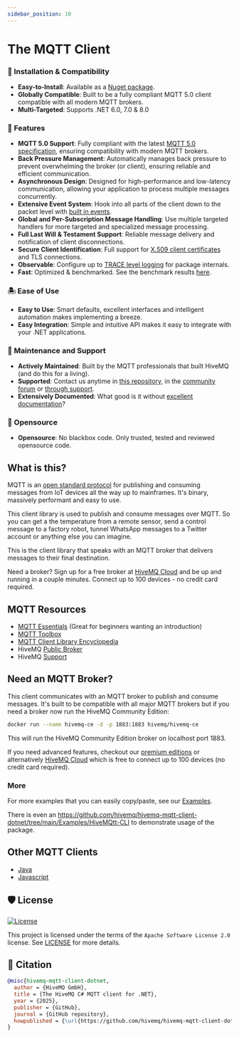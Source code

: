 ```yaml
---
sidebar_position: 10
---
```


# The MQTT Client

### 💽 Installation & Compatibility
* **Easy-to-Install**: Available as a [Nuget package](https://www.nuget.org/packages/HiveMQtt).
* **Globally Compatible**: Built to be a fully compliant MQTT 5.0 client compatible with all modern MQTT brokers.
* **Multi-Targeted**: Supports .NET 6.0, 7.0 & 8.0

### 🚀 Features
* **MQTT 5.0 Support**: Fully compliant with the latest [MQTT 5.0 specification](https://docs.oasis-open.org/mqtt/mqtt/v5.0/mqtt-v5.0.html), ensuring compatibility with modern MQTT brokers.
* **Back Pressure Management**: Automatically manages back pressure to prevent overwhelming the broker (or client), ensuring reliable and efficient communication.
* **Asynchronous Design**: Designed for high-performance and low-latency communication, allowing your application to process multiple messages concurrently.
* **Extensive Event System**: Hook into all parts of the client down to the packet level with [built in events](https://hivemq.github.io/hivemq-mqtt-client-dotnet/docs/events).
* **Global and Per-Subscription Message Handling**: Use multiple targeted handlers for more targeted and specialized message processing.
* **Full Last Will & Testament Support**: Reliable message delivery and notification of client disconnections.
* **Secure Client Identification**: Full support for [X.509 client certificates](https://hivemq.github.io/hivemq-mqtt-client-dotnet/docs/how-to/client-certificates) and TLS connections.
* **Observable**: Configure up to [TRACE level logging](https://hivemq.github.io/hivemq-mqtt-client-dotnet/docs/how-to/debug) for package internals.
* **Fast**: Optimized & benchmarked.  See the benchmark results [here](https://github.com/hivemq/hivemq-mqtt-client-dotnet/blob/main/Benchmarks/ClientBenchmarkApp/README.md).

### 🏝️ Ease of Use
* **Easy to Use**: Smart defaults, excellent interfaces and intelligent automation makes implementing a breeze.
* **Easy Integration**: Simple and intuitive API makes it easy to integrate with your .NET applications.

### 🛟 Maintenance and Support
* **Actively Maintained**: Built by the MQTT professionals that built HiveMQ (and do this for a living).
* **Supported**: Contact us anytime in [this repository](https://github.com/hivemq/hivemq-mqtt-client-dotnet/issues), in the [community forum](https://community.hivemq.com) or [through support](https://www.hivemq.com/support/).
* **Extensively Documented**: What good is it without [excellent documentation](https://hivemq.github.io/hivemq-mqtt-client-dotnet/)?

### 🐧 Opensource
* **Opensource**: No blackbox code.  Only trusted, tested and reviewed opensource code.

## What is this?

MQTT is an [open standard protocol](https://mqtt.org) for publishing and consuming messages from IoT devices all the way up to mainframes.  It's binary, massively performant and easy to use.

This client library is used to publish and consume messages over MQTT.  So you can get a the temperature from a remote sensor, send a control message to a factory robot, tunnel WhatsApp messages to a Twitter account or anything else you can imagine.

This is the client library that speaks with an MQTT broker that delivers messages to their final destination.  

Need a broker? Sign up for a free broker at [HiveMQ Cloud](https://www.hivemq.com/mqtt-cloud-broker/) and be up and running in a couple minutes.  Connect up to 100 devices - no credit card required.

## MQTT Resources

* [MQTT Essentials](https://www.hivemq.com/mqtt-essentials/) (Great for beginners wanting an introduction)
* [MQTT Toolbox](https://www.hivemq.com/mqtt-toolbox/)
* [MQTT Client Library Encyclopedia](https://www.hivemq.com/mqtt-client-library-encyclopedia/)
* HiveMQ [Public Broker](http://www.mqtt-dashboard.com)
* HiveMQ [Support](https://www.hivemq.com/support/)

## Need an MQTT Broker?

This client communicates with an MQTT broker to publish and consume messages.  It's built to be compatible with all major MQTT brokers but if you need a broker now run the HiveMQ Community Edition:

```bash
docker run --name hivemq-ce -d -p 1883:1883 hivemq/hivemq-ce
```

This will run the HiveMQ Community Edition broker on localhost port 1883.

If you need advanced features, checkout our [premium editions](https://www.hivemq.com/hivemq/editions/) or alternatively [HiveMQ Cloud](https://www.hivemq.com/mqtt-cloud-broker/) which is free to connect up to 100 devices (no credit card required).

### More

For more examples that you can easily copy/paste, see our [Examples](https://github.com/hivemq/hivemq-mqtt-client-dotnet/blob/main/Documentation/Examples.md).

There is even an https://github.com/hivemq/hivemq-mqtt-client-dotnet/tree/main/Examples/HiveMQtt-CLI to demonstrate usage of the package.


## Other MQTT Clients

* [Java](https://github.com/hivemq/hivemq-mqtt-client)
* [Javascript](https://github.com/hivemq/hivemq-mqtt-web-client)

## 🛡 License

[![License](https://img.shields.io/github/license/hivemq/hivemq-mqtt-client-dotnet)](https://github.com/hivemq/hivemq-mqtt-client-dotnet/blob/main/LICENSE)

This project is licensed under the terms of the `Apache Software License 2.0` license. See [LICENSE](https://github.com/hivemq/hivemq-mqtt-client-dotnet/blob/main/LICENSE) for more details.

## 📃 Citation

```bibtex
@misc{hivemq-mqtt-client-dotnet,
  author = {HiveMQ GmbH},
  title = {The HiveMQ C# MQTT client for .NET},
  year = {2025},
  publisher = {GitHub},
  journal = {GitHub repository},
  howpublished = {\url{https://github.com/hivemq/hivemq-mqtt-client-dotnet}}
}
```
